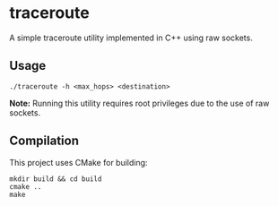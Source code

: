 # traceroute

A simple traceroute utility implemented in C++ using raw sockets.

## Usage

```shell
./traceroute -h <max_hops> <destination>
```

**Note:** Running this utility requires root privileges due to the use of raw sockets.

## Compilation

This project uses CMake for building:

```shell
mkdir build && cd build
cmake ..
make
```